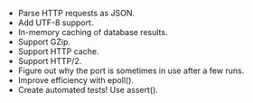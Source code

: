 - Parse HTTP requests as JSON.
- Add UTF-8 support.
- In-memory caching of database results.
- Support GZip.
- Support HTTP cache.
- Support HTTP/2.
- Figure out why the port is sometimes in use after a few runs.
- Improve efficiency with epoll().
- Create automated tests! Use assert().
